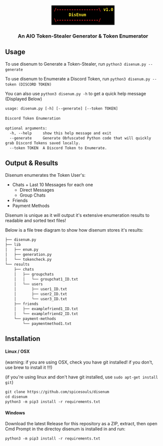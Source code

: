 <p align="center">
  <img src="disenum.png" />
</p>
<h3 align='center'>An AIO Token-Stealer Generator & Token Enumerator</h3>



## Usage

To use disenum to Generate a Token-Stealer, run `python3 disenum.py --generate`

To use disenum to Enumerate a Discord Token, run `python3 disenum.py --token (DISCORD TOKEN)`

You can also use `python3 disenum.py -h` to get a quick help message (Displayed Below)

```
usage: disenum.py [-h] [--generate] [--token TOKEN]

Discord Token Enumeration

optional arguments:
  -h, --help     show this help message and exit
  --generate     Generate Obfuscated Python code that will quickly grab Discord Tokens saved locally.
  --token TOKEN  A Discord Token to Enumerate.
```

## Output & Results

Disenum enumerates the Token User's:

* Chats + Last 10 Messages for each one
  * Direct Messages
  * Group Chats
* Friends
* Payment Methods

Disenum is unique as it will output it's extensive enumeration results to readable and sorted text files!

Below is a file tree diagram to show how disenum stores it's results:

```
├── disenum.py
├── lib
│   ├── enum.py
│   ├── generation.py
│   └── tokencheck.py
└── results
    ├── chats
    │   ├── groupchats
    │   │   └── groupchat1_ID.txt
    │   └── users
    │       ├── user1_ID.txt
    │       ├── user2_ID.txt
    │       └── user3_ID.txt
    ├── friends
    │   ├── examplefriend1_ID.txt
    │   └── examplefriend2_ID.txt
    └── payment-methods
        └── paymentmethod1.txt
```

## Installation

#### Linux / OSX

(warning: if you are using OSX, check you have git installed! if you don't, use brew to install it !!!)

(if you're using linux and don't have git installed, use `sudo apt-get install git`)

```
git clone https://github.com/spicesouls/disenum
cd disenum
python3 -m pip3 install -r requirements.txt
```

#### Windows

Download the latest Release for this repository as a ZIP, extract, then open Cmd Prompt in the directoy disenum is installed in and run:

```
python3 -m pip3 install -r requirements.txt
```
